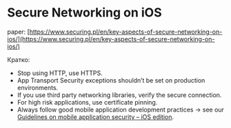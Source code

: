 # Secure Networking on iOS

paper: [https://www.securing.pl/en/key-aspects-of-secure-networking-on-ios/](https://www.securing.pl/en/key-aspects-of-secure-networking-on-ios/)

Кратко:

* Stop using HTTP, use HTTPS.
* App Transport Security exceptions shouldn’t be set on production environments.
* If you use third party networking libraries, verify the secure connection.
* For high risk applications, use certificate pinning.
* Always follow good mobile application development practices -> see our [Guidelines on mobile application security – iOS edition](https://www.securing.pl/en/guidelines-on-mobile-application-security-ios-edition/).
